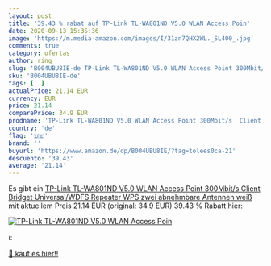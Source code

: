 ```yaml
---
layout: post
title: '39.43 % rabat auf TP-Link TL-WA801ND V5.0 WLAN Access Poin'
date: 2020-09-13 15:35:36
image: 'https://m.media-amazon.com/images/I/31zn7QHX2WL._SL400_.jpg'
comments: true
category: ofertas
author: ring
slug: 'B004UBU8IE-de TP-Link TL-WA801ND V5.0 WLAN Access Point 300Mbit/s Client...'
sku: 'B004UBU8IE-de'
tags: [  ]
actualPrice: 21.14 EUR
currency: EUR
price: 21.14
comparePrice: 34.9 EUR
prodname: 'TP-Link TL-WA801ND V5.0 WLAN Access Point 300Mbit/s  Client  Bridget  Universal/WDFS Repeater   WPS  zwei abnehmbare Antennen  weiß'
country: 'de'
flag: '🇩🇪'
brand: ''
buyurl: 'https://www.amazon.de/dp/B004UBU8IE/?tag=tolees0ca-21'
descuento: '39.43'
average: '21.14'
---
```


Es gibt ein [TP-Link TL-WA801ND V5.0 WLAN Access Point 300Mbit/s  Client  Bridget  Universal/WDFS Repeater   WPS  zwei abnehmbare Antennen  weiß](https://www.amazon.de/dp/B004UBU8IE/?tag=tolees0ca-21) mit aktuellem Preis 21.14 EUR (original: 34.9 EUR) 39.43 % Rabatt hier:

[![TP-Link TL-WA801ND V5.0 WLAN Access Poin](https://m.media-amazon.com/images/I/31zn7QHX2WL._SL400_.jpg)](https://www.amazon.de/dp/B004UBU8IE/?tag=tolees0ca-21)

ℹ️:


[🛒 kauf es hier!!](https://www.amazon.de/dp/B004UBU8IE/?tag=tolees0ca-21)
